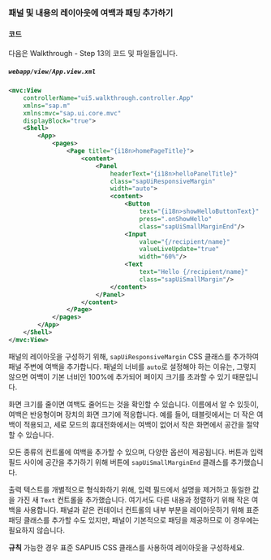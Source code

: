 ### 패널 및 내용의 레이아웃에 여백과 패딩 추가하기

#### 코드
다음은 Walkthrough - Step 13의 코드 및 파일들입니다.

##### `webapp/view/App.view.xml`
```xml
<mvc:View
	controllerName="ui5.walkthrough.controller.App"
	xmlns="sap.m"
	xmlns:mvc="sap.ui.core.mvc"
	displayBlock="true">
	<Shell>
		<App>
			<pages>
				<Page title="{i18n>homePageTitle}">
					<content>
						<Panel
							headerText="{i18n>helloPanelTitle}"
							class="sapUiResponsiveMargin"
							width="auto">
							<content>
								<Button
									text="{i18n>showHelloButtonText}"
									press=".onShowHello"
									class="sapUiSmallMarginEnd"/>
								<Input
									value="{/recipient/name}"
									valueLiveUpdate="true"
									width="60%"/>
								<Text
									text="Hello {/recipient/name}"
									class="sapUiSmallMargin"/>
							</content>
						</Panel>
					</content>
				</Page>
			</pages>
		</App>
	</Shell>
</mvc:View>
```

패널의 레이아웃을 구성하기 위해, `sapUiResponsiveMargin` CSS 클래스를 추가하여 패널 주변에 여백을 추가합니다. 패널의 너비를 `auto`로 설정해야 하는 이유는, 그렇지 않으면 여백이 기본 너비인 100%에 추가되어 페이지 크기를 초과할 수 있기 때문입니다.

화면 크기를 줄이면 여백도 줄어드는 것을 확인할 수 있습니다. 이름에서 알 수 있듯이, 여백은 반응형이며 장치의 화면 크기에 적응합니다. 예를 들어, 태블릿에서는 더 작은 여백이 적용되고, 세로 모드의 휴대전화에서는 여백이 없어서 작은 화면에서 공간을 절약할 수 있습니다.

모든 종류의 컨트롤에 여백을 추가할 수 있으며, 다양한 옵션이 제공됩니다. 버튼과 입력 필드 사이에 공간을 추가하기 위해 버튼에 `sapUiSmallMarginEnd` 클래스를 추가했습니다.

출력 텍스트를 개별적으로 형식화하기 위해, 입력 필드에서 설명을 제거하고 동일한 값을 가진 새 `Text` 컨트롤을 추가했습니다. 여기서도 다른 내용과 정렬하기 위해 작은 여백을 사용합니다. 패널과 같은 컨테이너 컨트롤의 내부 부분을 레이아웃하기 위해 표준 패딩 클래스를 추가할 수도 있지만, 패널이 기본적으로 패딩을 제공하므로 이 경우에는 필요하지 않습니다.

**규칙**
가능한 경우 표준 SAPUI5 CSS 클래스를 사용하여 레이아웃을 구성하세요.
